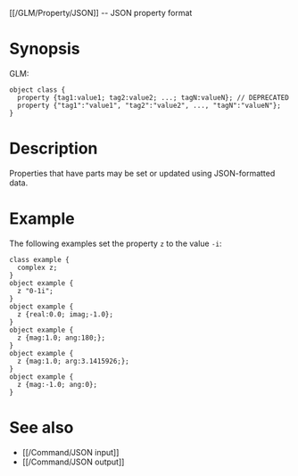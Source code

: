 [[/GLM/Property/JSON]] -- JSON property format

# Synopsis

GLM:

~~~
object class {
  property {tag1:value1; tag2:value2; ...; tagN:valueN}; // DEPRECATED
  property {"tag1":"value1", "tag2":"value2", ..., "tagN":"valueN"};
}
~~~

# Description

Properties that have parts may be set or updated using JSON-formatted data.

# Example

The following examples set the property `z` to the value `-i`:

~~~
class example {
  complex z;
}
object example {
  z "0-1i";
}
object example {
  z {real:0.0; imag;-1.0};
}
object example {
  z {mag:1.0; ang:180;};
}
object example {
  z {mag:1.0; arg:3.1415926;};
}
object example {
  z {mag:-1.0; ang:0};
}
~~~

# See also

* [[/Command/JSON input]]
* [[/Command/JSON output]]

